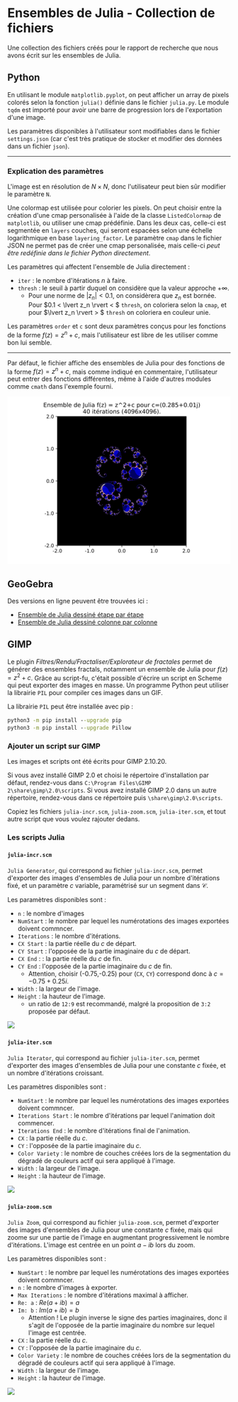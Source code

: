 # Ensembles de Julia - Collection de fichiers

Une collection des fichiers créés pour le rapport de recherche que nous avons écrit sur les ensembles de Julia.

## Python

En utilisant le module `matplotlib.pyplot`, on peut afficher un array de pixels colorés selon la fonction `julia()` définie dans le fichier `julia.py`.
Le module `tqdm` est importé pour avoir une barre de progression lors de l'exportation d'une image.

Les paramètres disponibles à l'utilisateur sont modifiables dans le fichier `settings.json` (car c'est très pratique de stocker et modifier des données dans un fichier `json`).

---
### Explication des paramètres

L'image est en résolution de $N \times N$, donc l'utilisateur peut bien sûr modifier le paramètre `N`.

Une colormap est utilisée pour colorier les pixels. On peut choisir entre la création d'une cmap personalisée à l'aide de la classe `ListedColormap` de `matplotlib`, ou utiliser une cmap prédéfinie. 
Dans les deux cas, celle-ci est segmentée en `layers` couches, qui seront espacées selon une échelle logarithmique en base `layering_factor`.
Le paramètre `cmap` dans le fichier JSON ne permet pas de créer une cmap personalisée, mais celle-ci *peut être redéfinie dans le fichier Python directement*.

Les paramètres qui affectent l'ensemble de Julia directement :
 - `iter` : le nombre d'itérations $n$ à faire.
 - `thresh` : le seuil à partir duquel on considère que la valeur approche $+\infty$.
   - Pour une norme de $\lvert z_n \rvert < 0.1$, on considèrera que $z_n$ est bornée. Pour $0.1 < \lvert z_n \rvert < $ `thresh`, on coloriera selon la `cmap`, et pour $\lvert z_n \rvert > $ `thresh` on coloriera en couleur unie.

Les paramètres `order` et `c` sont deux paramètres conçus pour les fonctions de la forme $f(z) = z^n + c$, mais l'utilisateur est libre de les utiliser comme bon lui semble.

--- 

Par défaut, le fichier affiche des ensembles de Julia pour des fonctions de la forme $f(z) = z^n + c$, mais comme indiqué en commentaire, l'utilisateur peut entrer des fonctions différentes, même à l'aide d'autres modules comme `cmath` dans l'exemple fourni.

![](https://github.com/ChrisMzz/julia/blob/main/python/dump/c=(0.285+0.01j)_N=4096_it=40_thr=500_l=10_lf=2_o=2.png)


## GeoGebra

Des versions en ligne peuvent être trouvées ici : 
 - [Ensemble de Julia dessiné étape par étape](https://www.geogebra.org/m/qkedp8wj)
 - [Ensemble de Julia dessiné colonne par colonne](https://www.geogebra.org/m/y2u5juqx)


## GIMP

Le plugin *Filtres/Rendu/Fractaliser/Explorateur de fractales* permet de générer des ensembles fractals, notamment un ensemble de Julia pour $f(z) = z^2+c$.
Grâce au script-fu, c'était possible d'écrire un script en Scheme qui peut exporter des images en masse. Un programme Python peut utiliser la librairie `PIL` pour compiler ces images dans un GIF. 

La librairie `PIL` peut être installée avec pip : 

```bat
python3 -m pip install --upgrade pip
python3 -m pip install --upgrade Pillow
```

### Ajouter un script sur GIMP

Les images et scripts ont été écrits pour GIMP 2.10.20. 


Si vous avez installé GIMP 2.0 et choisi le répertoire d'installation par défaut, rendez-vous dans `C:\Program Files\GIMP 2\share\gimp\2.0\scripts`.
Si vous avez installé GIMP 2.0 dans un autre répertoire, rendez-vous dans ce répertoire puis `\share\gimp\2.0\scripts`.

Copiez les fichiers `julia-incr.scm`, `julia-zoom.scm`, `julia-iter.scm`, et tout autre script que vous voulez rajouter dedans.

### Les scripts Julia

#### `julia-incr.scm`

`Julia Generator`, qui correspond au fichier `julia-incr.scm`, permet d'exporter des images d'ensembles de Julia pour un nombre d'itérations fixé, et un paramètre $c$ variable, paramétrisé sur un segment dans $\mathcal{C}$.

Les paramètres disponibles sont : 
 - `n` : le nombre d'images
 - `NumStart` : le nombre par lequel les numérotations des images exportées doivent commncer.
 - `Iterations` : le nombre d'itérations.
 - `CX Start` : la partie réelle du $c$ de départ.
 - `CY Start` : l'opposée de la partie imaginaire du $c$ de départ.
 - `CX End` : : la partie réelle du $c$ de fin.
 - `CY End` : l'opposée de la partie imaginaire du $c$ de fin.
   - Attention, choisir (-0.75,-0.25) pour (`CX`, `CY`) correspond donc à $c = -0.75 + 0.25i$. 
 - `Width` : la largeur de l'image.
 - `Height` : la hauteur de l'image.
   - un ratio de `12:9` est recommandé, malgré la proposition de `3:2` proposée par défaut.

![](https://github.com/ChrisMzz/julia/blob/main/gimp/julia-small-asymloop.gif)


#### `julia-iter.scm`

`Julia Iterator`, qui correspond au fichier `julia-iter.scm`, permet d'exporter des images d'ensembles de Julia pour une constante $c$ fixée, et un nombre d'itérations croissant.

Les paramètres disponibles sont : 
 - `NumStart` : le nombre par lequel les numérotations des images exportées doivent commncer.
 - `Iterations Start` : le nombre d'itérations par lequel l'animation doit commencer.
 - `Iterations End` : le nombre d'itérations final de l'animation.
 - `CX` : la partie réelle du $c$.
 - `CY` : l'opposée de la partie imaginaire du $c$.
 - `Color Variety` : le nombre de couches créées lors de la segmentation du dégradé de couleurs actif qui sera appliqué à l'image.
 - `Width` : la largeur de l'image.
 - `Height` : la hauteur de l'image.

![](https://github.com/ChrisMzz/julia/blob/main/gimp/julia-iter05.gif)


#### `julia-zoom.scm`

`Julia Zoom`, qui correspond au fichier `julia-zoom.scm`, permet d'exporter des images d'ensembles de Julia pour une constante $c$ fixée, mais qui zoome sur une partie de l'image en augmentant progressivement le nombre d'itérations.
L'image est centrée en un point $a-ib$ lors du zoom.

Les paramètres disponibles sont : 
 - `NumStart` : le nombre par lequel les numérotations des images exportées doivent commncer.
 - `n` : le nombre d'images à exporter.
 - `Max Iterations` : le nombre d'itérations maximal à afficher.
 - `Re: a` : $Re(a+ib) = a$
 - `Im: b` : $Im(a+ib) = b$
   - Attention ! Le plugin inverse le signe des parties imaginaires, donc il s'agit de l'opposée de la partie imaginaire du nombre sur lequel l'image est centrée.
 - `CX` : la partie réelle du $c$.
 - `CY` : l'opposée de la partie imaginaire du $c$.
 - `Color Variety` : le nombre de couches créées lors de la segmentation du dégradé de couleurs actif qui sera appliqué à l'image.
 - `Width` : la largeur de l'image.
 - `Height` : la hauteur de l'image.

![](https://github.com/ChrisMzz/julia/blob/main/gimp/julia-zoom01.gif)







